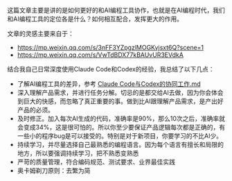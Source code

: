 这篇文章主要是讲的是如何更好的和AI编程工具协作，也就是在AI编程时代，我们和AI编程工具的定位各是什么？如何相互配合，发挥更大的作用。

文章的灵感主要来自于：
- https://mp.weixin.qq.com/s/3nFF3YZpgzlMOGKvjsxt6Q?scene=1
- https://mp.weixin.qq.com/s/VwTdBDX77kBAUvUR3EVdkA

结合我自己日常深度使用Claude Code和Codex的经验，我总结了以下几点：
- 了解AI编程工具的差异，参考 [Claude Code与Codex的协同工作.md](/pages/487069/)
- 深入理解产品需求，并进行任务分解。切忌的是都交给AI去做，因为你会体会到巨大的快感，而忽略了真正重要的事。做到比AI跟理解产品需求，是产出好产品的必须。
- 及时修正。加入每次AI生成的代码，准确率是90%，那么10次之后，准确率就会变成34%，这是很可怕的。所以你至少要保证产品逻辑每次都是正确的，有一些小的程序bug是可以接受的。特别是对于新项目，你要学习的不比AI少。
- 持续学习，并尽量选择自己最熟悉的编程语言。因为每个语言有擅长和局限的地方，所以要强调持续学习，把不熟悉变熟悉
- 严苛的质量管理，符合编码规范、测试要求、业界最佳实践
- 奥卡姆剃刀原则：去繁为简

